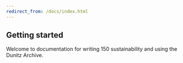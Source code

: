 ```yaml
---
redirect_from: /docs/index.html
---
```


## Getting started

Welcome to documentation for writing 150 sustainability and using the Dunitz Archive.
